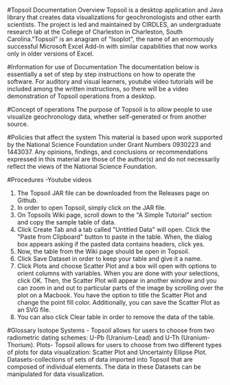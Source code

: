 #Topsoil Documentation Overview
Topsoil is a desktop application and Java library that creates data visualizations for geochronologists and other earth scientists. 
The project is led and maintained by CIRDLES, an undergraduate research lab at the College of Charleston in Charleston, South Carolina."Topsoil" is an anagram of "Isoplot", the name of an enormously successful Microsoft Excel Add-In with similar capabilities that now works only in older versions of Excel.



#Information for use of Documentation
The documentation below is essentially a set of step by step instructions on how to operate the software. For auditory and visual learners, youtube video tutorials will be included among the written instructions, so there will be a video demonstration of Topsoil operations from a desktop.

#Concept of operations
The purpose of Topsoil is to allow people to use visualize geochronology data, whether self-generated or from another source. 
	
#Policies that affect the system
This material is based upon work supported by the National Science Foundation under Grant Numbers 0930223 and 1443037.
  Any opinions, findings, and conclusions or recommendations expressed in this material are those of the author(s) and do
  not necessarily reflect the views of the National Science Foundation.
	
#Procedures
  -Youtube videos
  
1. The Topsoil JAR file can be downloaded from the Releases page on Github.
1. In order to open Topsoil, simply click on the JAR file.
1. On Topsoils Wiki page, scroll down to the "A Simple Tutorial" section and copy the sample table of data.
1. Click Create Tab and a tab called "Untitled Data" will open. Click the "Paste from Clipboard" button to paste in the table. When, the dialog box appears asking if the pasted data contains headers, click yes.
1. Now, the table from the Wiki page should be open in Topsoil.
1. Click Save Dataset in order to keep your table and give it a name.
1. Click Plots and choose Scatter Plot and a box will open with options to orient columns with variables. When you are done with your selections, click OK. Then, the Scatter Plot will appear in another window and you can zoom in and out to particular parts of the image by scrolling over the plot on a Macbook. You have the option to title the Scatter Plot and change the point fill color. Additionally, you can save the Scatter Plot as an SVG file.
1. You can also click Clear table in order to remove the data of the table.

#Glossary
Isotope Systems - Topsoil allows for users to choose from two radiometric dating schemes: U-Pb (Uranium-Lead) and U-Th (Uranium-Thorium).
Plots- Topsoil allows for users to choose from two different types of plots for data visualization: Scatter Plot and Uncertainty Ellipse Plot.
Datasets-collections of sets of data imported into Topsoil that are composed of individual elements. The data in these Datasets can be manipulated for data visualization.
